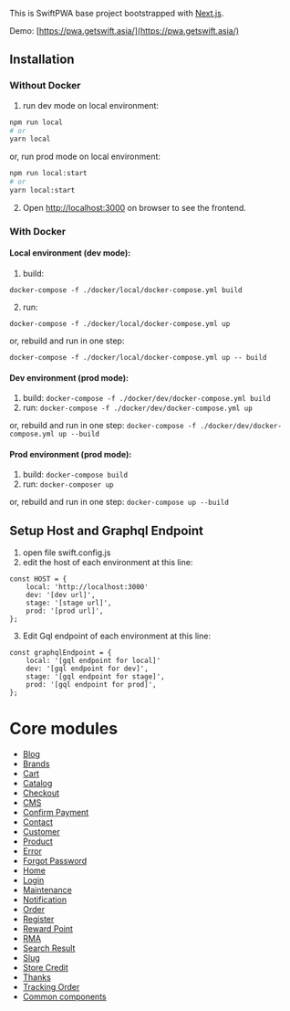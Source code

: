 This is SwiftPWA base project bootstrapped with [Next.js](https://nextjs.org/).

Demo: [https://pwa.getswift.asia/](https://pwa.getswift.asia/)

## Installation

### Without Docker
1. run dev mode on local environment:
```bash
npm run local
# or
yarn local
```
or, run prod mode on local environment:
```bash
npm run local:start
# or
yarn local:start
```
2. Open [http://localhost:3000](http://localhost:3000) on browser to see the frontend.

### With Docker
#### Local environment (dev mode): 
1. build:
```
docker-compose -f ./docker/local/docker-compose.yml build
```
2. run: 
```
docker-compose -f ./docker/local/docker-compose.yml up
```

or, rebuild and run in one step:
```
docker-compose -f ./docker/local/docker-compose.yml up -- build
```

#### Dev environment (prod mode): 
1. build: `docker-compose -f ./docker/dev/docker-compose.yml build`
2. run: `docker-compose -f ./docker/dev/docker-compose.yml up`

or, rebuild and run in one step: `docker-compose -f ./docker/dev/docker-compose.yml up --build`

#### Prod environment (prod mode):
1. build: `docker-compose build`
2. run: `docker-composer up`

or, rebuild and run in one step: `docker-compose up --build`

## Setup Host and Graphql Endpoint
1. open file swift.config.js
2. edit the host of each environment at this line:
```
const HOST = {
    local: 'http://localhost:3000'
    dev: '[dev url]',
    stage: '[stage url]',
    prod: '[prod url]',
};
```
3. Edit Gql endpoint of each environment at this line:
```
const graphqlEndpoint = {
    local: '[gql endpoint for local]'
    dev: '[gql endpoint for dev]',
    stage: '[gql endpoint for stage]',
    prod: '[gql endpoint for prod]',
};
```

# Core modules
- [Blog](src/core/blog/readme.md) 
- [Brands](src/core/brands/readme.md) 
- [Cart](src/core/cart/readme.md) 
- [Catalog](src/core/catalog/readme.md) 
- [Checkout](src/core/checkout/readme.md) 
- [CMS](src/core/cms/readme.md) 
- [Confirm Payment](src/core/confirmpayment/readme.md) 
- [Contact](src/core/contact/readme.md) 
- [Customer](src/core/customer/readme.md) 
- [Product](src/core/detail/readme.md) 
- [Error](src/core/error/readme.md) 
- [Forgot Password](src/core/forgotpassword/readme.md) 
- [Home](src/core/home/readme.md) 
- [Login](src/core/login/readme.md) 
- [Maintenance](src/core/maintenance/readme.md) 
- [Notification](src/core/notification/readme.md) 
- [Order](src/core/order/readme.md) 
- [Register](src/core/register/readme.md) 
- [Reward Point](src/core/rewardpoint/readme.md) 
- [RMA](src/core/rma/readme.md) 
- [Search Result](src/core/searchresult/readme.md) 
- [Slug](src/core/slug/readme.md) 
- [Store Credit](src/core/storecredit/readme.md) 
- [Thanks](src/core/thanks/readme.md) 
- [Tracking Order](src/core/trackingorder/readme.md) 
- [Common components](src/core/commons/readme.md)
